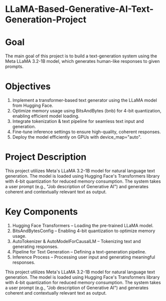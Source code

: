 # LLaMA-Based-Generative-AI-Text-Generation-Project

# Goal
The main goal of this project is to build a text-generation system using the Meta LLaMA 3.2-1B model, which generates human-like responses to given prompts.

# Objectives
1. Implement a transformer-based text generator using the LLaMA model from Hugging Face.
2. Optimize memory usage using BitsAndBytes (bnb) for 4-bit quantization, enabling efficient model loading.
3. Integrate tokenization & text pipeline for seamless text input and generation.
4. Fine-tune inference settings to ensure high-quality, coherent responses.
5. Deploy the model efficiently on GPUs with device_map="auto".


# Project Description
This project utilizes Meta's LLaMA 3.2-1B model for natural language text generation. The model is loaded using Hugging Face's Transformers library with 4-bit quantization for reduced memory consumption. The system takes a user prompt (e.g., "Job description of Generative AI") and generates coherent and contextually relevant text as output.

# Key Components
1. Hugging Face Transformers – Loading the pre-trained LLaMA model.
2. BitsAndBytesConfig – Enabling 4-bit quantization to optimize memory usage.
3. AutoTokenizer & AutoModelForCausalLM – Tokenizing text and generating responses.
4. Pipeline for Text Generation – Defining a text-generation pipeline.
5. Inference Process – Processing user input and generating meaningful responses.





This project utilizes Meta's LLaMA 3.2-1B model for natural language text generation. The model is loaded using Hugging Face's Transformers library with 4-bit quantization for reduced memory consumption. The system takes a user prompt (e.g., "Job description of Generative AI") and generates coherent and contextually relevant text as output.

